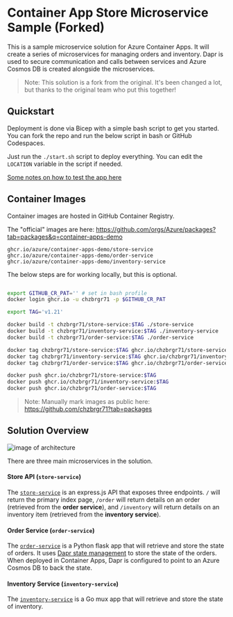 # Container App Store Microservice Sample (Forked)

This is a sample microservice solution for Azure Container Apps.  It will create a series of microservices for managing orders and inventory. Dapr is used to secure communication and calls between services and Azure Cosmos DB is created alongside the microservices.

> Note: This solution is a fork from the original. It's been changed a lot, but thanks to the original team who put this together!


## Quickstart

Deployment is done via Bicep with a simple bash script to get you started. You can fork the repo and run the below script in bash or GitHub Codespaces. 

Just run the `./start.sh` script to deploy everything. You can edit the `LOCATION` variable in the script if needed.

[Some notes on how to test the app here](./notes.md)

## Container Images

Container images are hosted in GitHub Container Registry.

The "official" images are here: https://github.com/orgs/Azure/packages?tab=packages&q=container-apps-demo

```
ghcr.io/azure/container-apps-demo/store-service
ghcr.io/azure/container-apps-demo/order-service
ghcr.io/azure/container-apps-demo/inventory-service
```

The below steps are for working locally, but this is optional.

```bash

export GITHUB_CR_PAT='' # set in bash profile
docker login ghcr.io -u chzbrgr71 -p $GITHUB_CR_PAT

export TAG='v1.21'

docker build -t chzbrgr71/store-service:$TAG ./store-service
docker build -t chzbrgr71/inventory-service:$TAG ./inventory-service
docker build -t chzbrgr71/order-service:$TAG ./order-service

docker tag chzbrgr71/store-service:$TAG ghcr.io/chzbrgr71/store-service:$TAG
docker tag chzbrgr71/inventory-service:$TAG ghcr.io/chzbrgr71/inventory-service:$TAG
docker tag chzbrgr71/order-service:$TAG ghcr.io/chzbrgr71/order-service:$TAG

docker push ghcr.io/chzbrgr71/store-service:$TAG
docker push ghcr.io/chzbrgr71/inventory-service:$TAG
docker push ghcr.io/chzbrgr71/order-service:$TAG

```

> Note: Manually mark images as public here: https://github.com/chzbrgr71?tab=packages


## Solution Overview

![image of architecture](./assets/arch.png)

There are three main microservices in the solution.  

#### Store API (`store-service`)
The [`store-service`](./store-service) is an express.js API that exposes three endpoints.  `/` will return the primary index page, `/order` will return details on an order (retrieved from the **order service**), and `/inventory` will return details on an inventory item (retrieved from the **inventory service**).

#### Order Service (`order-service`)
The [`order-service`](./order-service) is a Python flask app that will retrieve and store the state of orders.  It uses [Dapr state management](https://docs.dapr.io/developing-applications/building-blocks/state-management/state-management-overview/) to store the state of the orders.  When deployed in Container Apps, Dapr is configured to point to an Azure Cosmos DB to back the state. 

#### Inventory Service (`inventory-service`)
The [`inventory-service`](./inventory-service) is a Go mux app that will retrieve and store the state of inventory.
